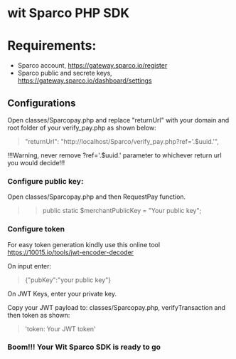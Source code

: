 # wit Sparco PHP SDK
# Requirements:
- Sparco account, https://gateway.sparco.io/register
- Sparco public and secrete keys, https://gateway.sparco.io/dashboard/settings

## Configurations
Open classes/Sparcopay.php and replace "returnUrl" with your domain and root folder of your verify_pay.php as shown below:
> "returnUrl": "http://localhost/Sparco/verify_pay.php?ref='.$uuid.'",

!!!Warning, never remove ?ref='.$uuid.' parameter to whichever return url you would decide!!!
### Configure public key:
Open classes/Sparcopay.php and then RequestPay function.
>> public static $merchantPublicKey = "Your public key";
### Configure token
For easy token generation kindly use this online tool
https://10015.io/tools/jwt-encoder-decoder

On input enter:
>  {"pubKey":"your public key"}

On JWT Keys, enter your private key.

Copy your JWT payload to:
classes/Sparcopay.php, verifyTransaction and then token as shown:
> 'token: Your JWT token'

### Boom!!! Your Wit Sparco SDK is ready to go

